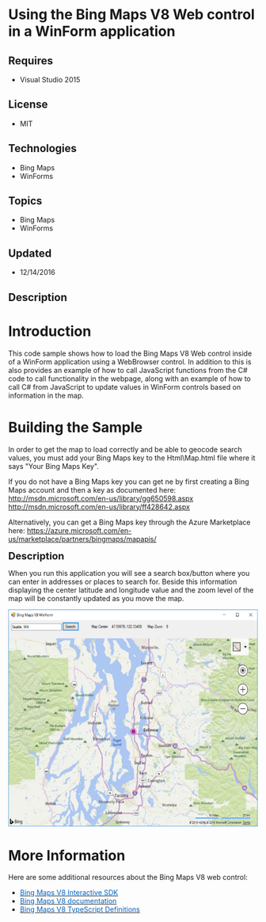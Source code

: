 # Using the Bing Maps V8 Web control in a WinForm application
## Requires
- Visual Studio 2015
## License
- MIT
## Technologies
- Bing Maps
- WinForms
## Topics
- Bing Maps
- WinForms
## Updated
- 12/14/2016
## Description

<h1>Introduction</h1>
<p>This code sample shows how to load the Bing Maps V8 Web control inside of a WinForm application using a WebBrowser control. In addition to this is also provides an example of how to call JavaScript functions from the C# code to call functionality in the
 webpage, along with an example of how to call C# from JavaScript to update values in WinForm controls based on information in the map.</p>
<h1><span>Building the Sample</span></h1>
<p>In order to get the map to load correctly and be able to geocode search values, you must add your Bing Maps key to the Html\Map.html file where it says &quot;Your Bing Maps Key&quot;.</p>
<div>If you do not have a Bing Maps key you can get ne by first creating a Bing Maps account and then a key as documented here:</div>
<div></div>
<div><a href="http://msdn.microsoft.com/en-us/library/gg650598.aspx">http://msdn.microsoft.com/en-us/library/gg650598.aspx</a></div>
<div><a href="http://msdn.microsoft.com/en-us/library/ff428642.aspx">http://msdn.microsoft.com/en-us/library/ff428642.aspx</a><strong>&nbsp;</strong><em>&nbsp;</em></div>
<p>Alternatively,&nbsp;you can&nbsp;get a Bing Maps key through the Azure Marketplace here:
<a href="https://azure.microsoft.com/en-us/marketplace/partners/bingmaps/mapapis/">
https://azure.microsoft.com/en-us/marketplace/partners/bingmaps/mapapis/</a><strong>&nbsp;</strong><em>&nbsp;</em></p>
<p><span style="font-size:20px; font-weight:bold">Description</span></p>
<p>When you run this application you will see a search box/button where you can enter in addresses or places to search for. Beside this information displaying the center latitude and longitude value and the zoom level of the map will be constantly updated as
 you move the map.</p>
<p><em><img id="165768" src="165768-v8winform.png" alt="" width="800" height="598" style="width:573px; height:438px"></em></p>
<h1>More Information</h1>
<p>Here are some additional resources about the Bing Maps V8 web control:</p>
<ul type="disc">
<li><a href="http://www.bing.com/api/maps/sdk/mapcontrol/isdk"><span><span style="color:#0563c1">Bing Maps V8 Interactive SDK</span></span></a>
</li><li><span><a href="https://msdn.microsoft.com/en-us/library/mt712542.aspx"><span><span style="color:#0563c1">Bing Maps V8 documentation</span></span></a></span>
</li><li><a href="https://github.com/Microsoft/Bing-Maps-V8-TypeScript-Definitions"><span><span style="color:#0563c1">Bing Maps V8 TypeScript Definitions</span></span></a>
</li></ul>
<p><strong>&nbsp;</strong><em>&nbsp;</em></p>
<p><em><br>
</em></p>
